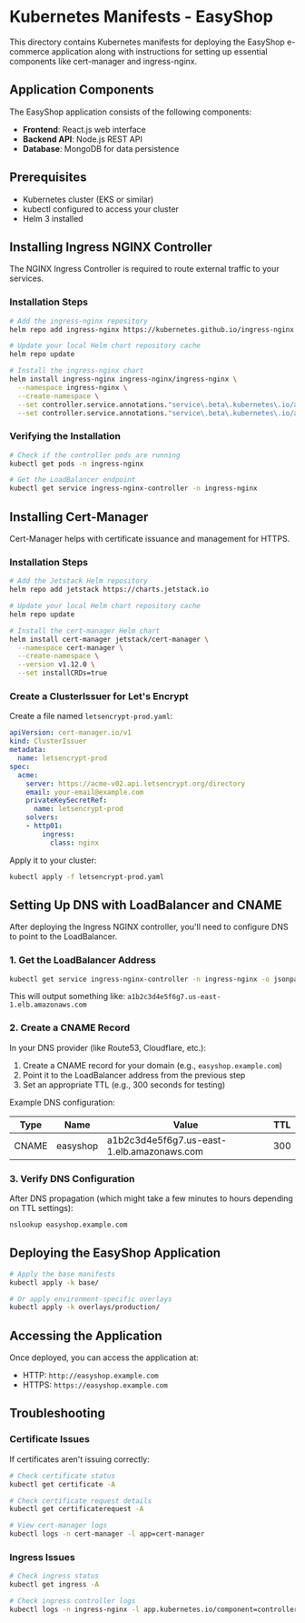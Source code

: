 # Kubernetes Manifests - EasyShop

This directory contains Kubernetes manifests for deploying the EasyShop e-commerce application along with instructions for setting up essential components like cert-manager and ingress-nginx.

## Application Components

The EasyShop application consists of the following components:

- **Frontend**: React.js web interface
- **Backend API**: Node.js REST API
- **Database**: MongoDB for data persistence

## Prerequisites

- Kubernetes cluster (EKS or similar)
- kubectl configured to access your cluster
- Helm 3 installed

## Installing Ingress NGINX Controller

The NGINX Ingress Controller is required to route external traffic to your services.

### Installation Steps

```bash
# Add the ingress-nginx repository
helm repo add ingress-nginx https://kubernetes.github.io/ingress-nginx

# Update your local Helm chart repository cache
helm repo update

# Install the ingress-nginx chart
helm install ingress-nginx ingress-nginx/ingress-nginx \
  --namespace ingress-nginx \
  --create-namespace \
  --set controller.service.annotations."service\.beta\.kubernetes\.io/aws-load-balancer-type"="nlb" \
  --set controller.service.annotations."service\.beta\.kubernetes\.io/aws-load-balancer-scheme"="internet-facing"
```

### Verifying the Installation

```bash
# Check if the controller pods are running
kubectl get pods -n ingress-nginx

# Get the LoadBalancer endpoint
kubectl get service ingress-nginx-controller -n ingress-nginx
```

## Installing Cert-Manager

Cert-Manager helps with certificate issuance and management for HTTPS.

### Installation Steps

```bash
# Add the Jetstack Helm repository
helm repo add jetstack https://charts.jetstack.io

# Update your local Helm chart repository cache
helm repo update

# Install the cert-manager Helm chart
helm install cert-manager jetstack/cert-manager \
  --namespace cert-manager \
  --create-namespace \
  --version v1.12.0 \
  --set installCRDs=true
```

### Create a ClusterIssuer for Let's Encrypt

Create a file named `letsencrypt-prod.yaml`:

```yaml
apiVersion: cert-manager.io/v1
kind: ClusterIssuer
metadata:
  name: letsencrypt-prod
spec:
  acme:
    server: https://acme-v02.api.letsencrypt.org/directory
    email: your-email@example.com
    privateKeySecretRef:
      name: letsencrypt-prod
    solvers:
    - http01:
        ingress:
          class: nginx
```

Apply it to your cluster:

```bash
kubectl apply -f letsencrypt-prod.yaml
```

## Setting Up DNS with LoadBalancer and CNAME

After deploying the Ingress NGINX controller, you'll need to configure DNS to point to the LoadBalancer.

### 1. Get the LoadBalancer Address

```bash
kubectl get service ingress-nginx-controller -n ingress-nginx -o jsonpath="{.status.loadBalancer.ingress[0].hostname}"
```

This will output something like: `a1b2c3d4e5f6g7.us-east-1.elb.amazonaws.com`

### 2. Create a CNAME Record

In your DNS provider (like Route53, Cloudflare, etc.):

1. Create a CNAME record for your domain (e.g., `easyshop.example.com`)
2. Point it to the LoadBalancer address from the previous step
3. Set an appropriate TTL (e.g., 300 seconds for testing)

Example DNS configuration:

| Type  | Name     | Value                                      | TTL  |
|-------|----------|-------------------------------------------|------|
| CNAME | easyshop | a1b2c3d4e5f6g7.us-east-1.elb.amazonaws.com | 300  |

### 3. Verify DNS Configuration

After DNS propagation (which might take a few minutes to hours depending on TTL settings):

```bash
nslookup easyshop.example.com
```

## Deploying the EasyShop Application

```bash
# Apply the base manifests
kubectl apply -k base/

# Or apply environment-specific overlays
kubectl apply -k overlays/production/
```

## Accessing the Application

Once deployed, you can access the application at:

- HTTP: `http://easyshop.example.com`
- HTTPS: `https://easyshop.example.com`

## Troubleshooting

### Certificate Issues

If certificates aren't issuing correctly:

```bash
# Check certificate status
kubectl get certificate -A

# Check certificate request details
kubectl get certificaterequest -A

# View cert-manager logs
kubectl logs -n cert-manager -l app=cert-manager
```

### Ingress Issues

```bash
# Check ingress status
kubectl get ingress -A

# Check ingress controller logs
kubectl logs -n ingress-nginx -l app.kubernetes.io/component=controller

